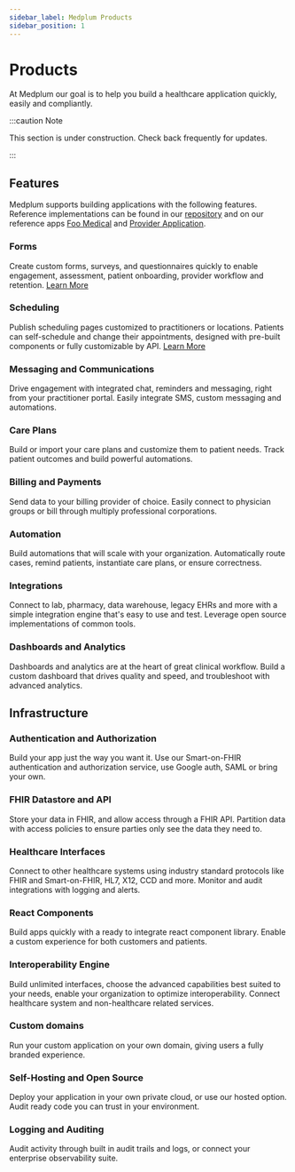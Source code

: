 ```yaml
---
sidebar_label: Medplum Products
sidebar_position: 1
---
```


# Products

At Medplum our goal is to help you build a healthcare application quickly, easily and compliantly.

:::caution Note

This section is under construction. Check back frequently for updates.

:::

## Features

Medplum supports building applications with the following features. Reference implementations can be found in our [repository](https://github.com/medplum) and on our reference apps [Foo Medical](https://foomedical.com/) and [Provider Application](https://provider.foomedical.com/).

### Forms

Create custom forms, surveys, and questionnaires quickly to enable engagement, assessment, patient onboarding, provider workflow and retention. [Learn More](../products/forms)

### Scheduling

Publish scheduling pages customized to practitioners or locations. Patients can self-schedule and change their appointments, designed with pre-built components or fully customizable by API. [Learn More](../products/scheduling)

### Messaging and Communications

Drive engagement with integrated chat, reminders and messaging, right from your practitioner portal. Easily integrate SMS, custom messaging and automations.

### Care Plans

Build or import your care plans and customize them to patient needs. Track patient outcomes and build powerful automations.

### Billing and Payments

Send data to your billing provider of choice. Easily connect to physician groups or bill through multiply professional corporations.

### Automation

Build automations that will scale with your organization. Automatically route cases, remind patients, instantiate care plans, or ensure correctness.

### Integrations

Connect to lab, pharmacy, data warehouse, legacy EHRs and more with a simple integration engine that's easy to use and test. Leverage open source implementations of common tools.

### Dashboards and Analytics

Dashboards and analytics are at the heart of great clinical workflow. Build a custom dashboard that drives quality and speed, and troubleshoot with advanced analytics.

## Infrastructure

### Authentication and Authorization

Build your app just the way you want it. Use our Smart-on-FHIR authentication and authorization service, use Google auth, SAML or bring your own.

### FHIR Datastore and API

Store your data in FHIR, and allow access through a FHIR API. Partition data with access policies to ensure parties only see the data they need to.

### Healthcare Interfaces

Connect to other healthcare systems using industry standard protocols like FHIR and Smart-on-FHIR, HL7, X12, CCD and more. Monitor and audit integrations with logging and alerts.

### React Components

Build apps quickly with a ready to integrate react component library. Enable a custom experience for both customers and patients.

### Interoperability Engine

Build unlimited interfaces, choose the advanced capabilities best suited to your needs, enable your organization to optimize interoperability. Connect healthcare system and non-healthcare related services.

### Custom domains

Run your custom application on your own domain, giving users a fully branded experience.

### Self-Hosting and Open Source

Deploy your application in your own private cloud, or use our hosted option. Audit ready code you can trust in your environment.

### Logging and Auditing

Audit activity through built in audit trails and logs, or connect your enterprise observability suite.
